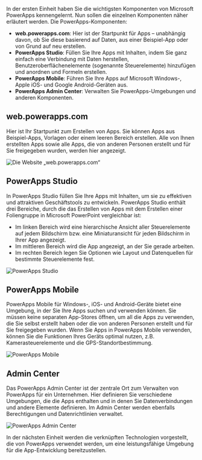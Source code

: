In der ersten Einheit haben Sie die wichtigsten Komponenten von Microsoft PowerApps kennengelernt. Nun sollen die einzelnen Komponenten näher erläutert werden. Die PowerApps-Komponenten:

* **web.powerapps.com**: Hier ist der Startpunkt für Apps – unabhängig davon, ob Sie diese basierend auf Daten, aus einer Beispiel-App oder von Grund auf neu erstellen.
* **PowerApps Studio**: Füllen Sie Ihre Apps mit Inhalten, indem Sie ganz einfach eine Verbindung mit Daten herstellen, Benutzeroberflächenelemente (sogenannte Steuerelemente) hinzufügen und anordnen und Formeln erstellen.
* **PowerApps Mobile**: Führen Sie Ihre Apps auf Microsoft Windows-, Apple iOS- und Google Android-Geräten aus.
* **PowerApps Admin Center**: Verwalten Sie PowerApps-Umgebungen und anderen Komponenten.

## <a name="webpowerappscom"></a>web.powerapps.com
Hier ist Ihr Startpunkt zum Erstellen von Apps. Sie können Apps aus Beispiel-Apps, Vorlagen oder einem leeren Bereich erstellen. Alle von Ihnen erstellten Apps sowie alle Apps, die von anderen Personen erstellt und für Sie freigegeben wurden, werden hier angezeigt.

![Die Website „web.powerapps.com“](../media/powerapps-homepage5.png)

## <a name="powerapps-studio"></a>PowerApps Studio
In PowerApps Studio füllen Sie Ihre Apps mit Inhalten, um sie zu effektiven und attraktiven Geschäftstools zu entwickeln. PowerApps Studio enthält drei Bereiche, durch die das Erstellen von Apps mit dem Erstellen einer Foliengruppe in Microsoft PowerPoint vergleichbar ist:

- Im linken Bereich wird eine hierarchische Ansicht aller Steuerelemente auf jedem Bildschirm bzw. eine Miniaturansicht für jeden Bildschirm in Ihrer App angezeigt.
- Im mittleren Bereich wird die App angezeigt, an der Sie gerade arbeiten.
- Im rechten Bereich legen Sie Optionen wie Layout und Datenquellen für bestimmte Steuerelemente fest.

![PowerApps Studio](../media/powerapps-full-screen.png)

## <a name="powerapps-mobile"></a>PowerApps Mobile
PowerApps Mobile für Windows-, iOS- und Android-Geräte bietet eine Umgebung, in der Sie Ihre Apps suchen und verwenden können. Sie müssen keine separaten App-Stores öffnen, um all die Apps zu verwenden, die Sie selbst erstellt haben oder die von anderen Personen erstellt und für Sie freigegeben wurden. Wenn Sie Apps in PowerApps Mobile verwenden, können Sie die Funktionen Ihres Geräts optimal nutzen, z.B. Kamerasteuerelemente und die GPS-Standortbestimmung.

![PowerApps Mobile](../media/powerapps-mobile.png)

## <a name="admin-center"></a>Admin Center
Das PowerApps Admin Center ist der zentrale Ort zum Verwalten von PowerApps für ein Unternehmen. Hier definieren Sie verschiedene Umgebungen, die die Apps enthalten und in denen Sie Datenverbindungen und andere Elemente definieren. Im Admin Center werden ebenfalls Berechtigungen und Datenrichtlinien verwaltet.

![PowerApps Admin Center](../media//powerapps-admin.png)

In der nächsten Einheit werden die verknüpften Technologien vorgestellt, die von PowerApps verwendet werden, um eine leistungsfähige Umgebung für die App-Entwicklung bereitzustellen.